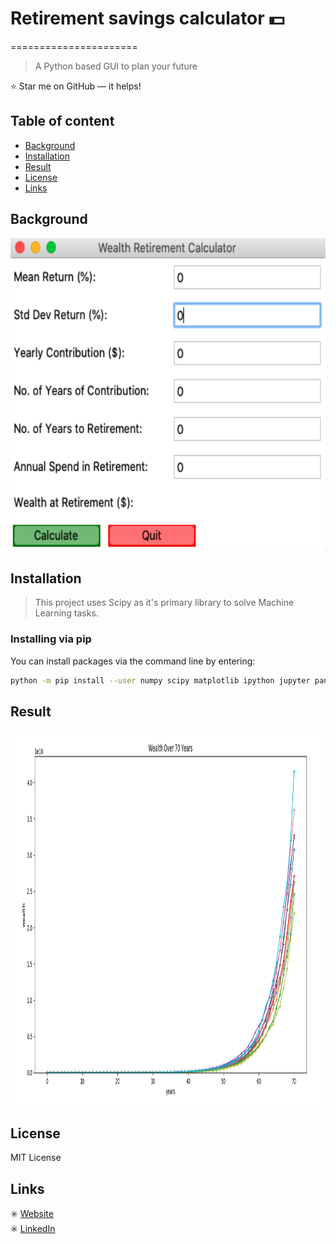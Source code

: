# Retirement savings calculator :dollar:
======================
> A Python based GUI to plan your future

:star: Star me on GitHub — it helps!

## Table of content

- [Background](#background)
- [Installation](#installation)
- [Result](#solution)
- [License](#license)
- [Links](#links)

## Background

<img src="images/img1.png" width="600" height="500" />


## Installation
> This project uses Scipy as it's primary library to solve Machine Learning tasks. 
### Installing via pip
You can install packages via the command line by entering:
```bash
python -m pip install --user numpy scipy matplotlib ipython jupyter pandas sympy nose
```

## Result
<img src="images/img2.png" width="1000" height="600" />



## License
MIT License


## Links

:eight_spoked_asterisk: [Website](http://http://sharmagautam.com) <br/>
:eight_spoked_asterisk: [LinkedIn](https://www.linkedin.com/in/gautamsharm/)
